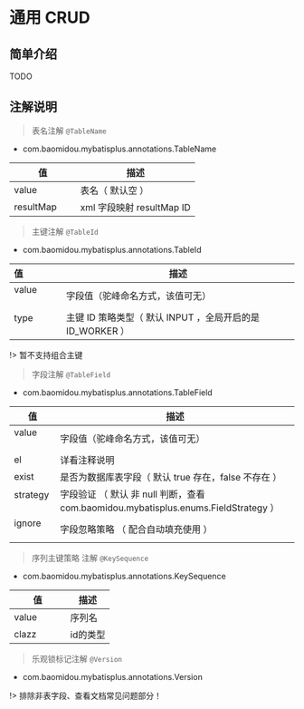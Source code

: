 # 通用 CRUD

## 简单介绍
TODO


## 注解说明

> 表名注解 `@TableName`

- com.baomidou.mybatisplus.annotations.TableName

值                | 描述
---------------- | ---------------------
value            | 表名（ 默认空 ）
resultMap        | xml 字段映射 resultMap ID


> 主键注解 `@TableId `

- com.baomidou.mybatisplus.annotations.TableId

值                | 描述
---------------- | ---------------------
value            | 字段值（驼峰命名方式，该值可无）
type             | 主键 ID 策略类型（ 默认 INPUT ，全局开启的是 ID_WORKER ）

!> 暂不支持组合主键


> 字段注解 `@TableField `

- com.baomidou.mybatisplus.annotations.TableField

值                | 描述
---------------- | ---------------------
value            | 字段值（驼峰命名方式，该值可无）
el               | 详看注释说明
exist            | 是否为数据库表字段（ 默认 true 存在，false 不存在 ）
strategy         | 字段验证 （ 默认 非 null 判断，查看 com.baomidou.mybatisplus.enums.FieldStrategy ）
ignore           | 字段忽略策略 （ 配合自动填充使用 ）


> 序列主键策略 注解 `@KeySequence `

- com.baomidou.mybatisplus.annotations.KeySequence

值                | 描述
---------------- | ---------------------
value            | 序列名
clazz            | id的类型


> 乐观锁标记注解 `@Version `

- com.baomidou.mybatisplus.annotations.Version

!> 排除非表字段、查看文档常见问题部分！

